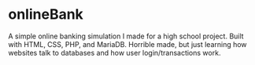 # onlineBank
A simple online banking simulation I made for a high school project. Built with HTML, CSS, PHP, and MariaDB. Horrible made, but just learning how websites talk to databases and how user login/transactions work.

